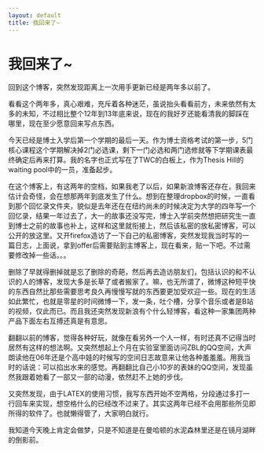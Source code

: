 ```yaml
---
layout: default
title: 我回来了~
---
```

# 我回来了\~
回到这个博客，突然发现距离上一次用手更新已经是两年多以前了。

看看这个两年多，真心艰难，充斥着各种迷茫，虽说抬头看看前方，未来依然有太多的未知，不过相比整个12年到13年底来说，现在的我好歹还能看清我的脚踩在哪里，现在至少愿意回来写点东西。

今天已经是博士入学后第一个学期的最后一天。作为博士资格考试的第一步，5门核心课程这个学期解决掉2门必选课，剩下一门必选和两门选修就等下学期课表最终确定后再来打算。我的名字也正式写在了TWC的白板上，作为Thesis Hill的waiting pool中的一员，准备起步。

在这个博客上，有这两年的空档，如果我老了以后，如果新浪博客还存在，我回来估计会奇怪，会在想那两年到底发生了什么。想到在整理dropbox的时候，一直看到那个回忆录文件夹，貌似是去年还在在纽约尚未的时候决定为大学的四年写一个回忆录，结果一年过去了，大一的故事还没写完，博士入学前突然想把研究生一直到博士之前的故事也补上，这样和这里就衔接上，然后该私密的放私密博客，可以公开的放这里。又开firefox造访了一下自己的私密博客，突然发现我当时写的一篇日志，上面说，拿到offer后需要贴到主博客上，现在看来，贴一下吧。不过需要修改掉一些话。。。

删除了早就得删掉就是忘了删除的奇葩，然后再去造访朋友们，包括认识的和不认识的人的博客，发现大多是长草了或者搬家了。嘛，也无所谓了，微博这种短平快的东西自然比那些需要思考良久再慢慢写就的东西要更加受欢迎一些。现在的生活如此繁忙，也就是零星的时间微博一下，发一条，吐个槽，分享个音乐或者是B站的视频，仅此而已。而且我还突然发现新浪有个什么轻博客，看这种一家集团两种产品下面左右互搏还真是有意思。

翻翻以前的博客，觉得各种好玩，就像在看另外一个人一样，有时还真不记得当时居然有这样的想法啊。又突然想起上个月在实验室里面访问ZBL的QQ空间，大声朗读他在06年还是个高中娃的时候写的空间日志故意来让他各种羞羞羞。用我当时的话说：可以掐出水来的感觉。再翻翻比自己小10岁的表妹的QQ空间，发现虽然我跟着她看了一部又一部的动漫，依然赶不上她的步伐。

又突然发现，由于LATEX的使用习惯，我写东西开始不空两格，分段通过多打一行回车来实现，想空格什么的已经改不过来了。其实这两年已经不会用那些所见即所得的软件了。也就懒得管了，大家明白就行。

我知道今天晚上肯定会做梦，只是不知道是在曼哈顿的水泥森林里还是在镜月湖畔的倒影前。